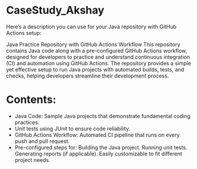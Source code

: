 # CaseStudy_Akshay

Here’s a description you can use for your Java repository with GitHub Actions setup:

Java Practice Repository with GitHub Actions Workflow
This repository contains Java code along with a pre-configured GitHub Actions workflow, designed for developers to practice and understand continuous integration (CI) and automation using GitHub Actions. The repository provides a simple yet effective setup to run Java projects with automated builds, tests, and checks, helping developers streamline their development process.

# Contents:
- Java Code:
Sample Java projects that demonstrate fundamental coding practices.
- Unit tests using JUnit to ensure code reliability.
- GitHub Actions Workflow:
Automated CI pipeline that runs on every push and pull request.
- Pre-configured steps for:
Building the Java project.
Running unit tests.
Generating reports (if applicable).
Easily customizable to fit different project needs.
